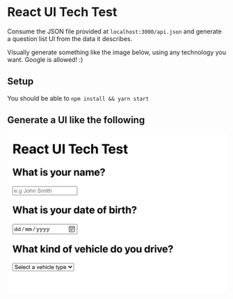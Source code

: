 # React UI Tech Test

Consume the JSON file provided at `localhost:3000/api.json` and generate a question list UI from the data it describes.

Visually generate something like the image below, using any technology you want. Google is allowed! :)

## Setup
You should be able to `npm install && yarn start`

## Generate a UI like the following

![](https://github.com/mrjasongorman/react-ui-tech-test/raw/main/ui.png)

